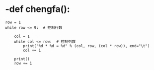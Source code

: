 # -def chengfa():
    row = 1
    while row <= 9:  # 控制行数

        col = 1
        while col <= row:  # 控制列数
            print("%d * %d = %d" % (col, row, (col * row)), end="\t")
            col += 1

        print()
        row += 1
